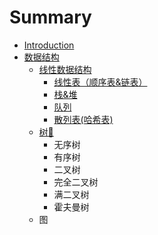 # Summary

* [Introduction](README.md)
* [数据结构](shu-ju-jie-gou.md)
  * [线性数据结构](shu-ju-jie-gou/xian-xing-shu-ju-jie-gou.md)
    * [线性表（顺序表&链表）](xian-xing-biao-ff08-shun-xu-886826-lian-biao-ff09.md)
    * [栈&堆](zhan.md)
    * [队列](dui-lie.md)
    * [散列表\(哈希表\)](san-lie-biao.md)
  * [树🌲](shu-ju-jie-gou/shu-d83c-df32.md)
    * 无序树
    * 有序树
    * 二叉树
    * 完全二叉树
    * 满二叉树
    * 霍夫曼树
  * 图

